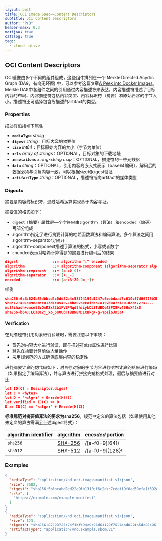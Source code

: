 ```yaml
---
layout: post
title: OCI Image Spec——Content Descriptors
subtitle: OCI Content Descriptors
author: "PYQ"
header-mask: 0.3
mathjax: true
catalog: true
tags:
  - cloud native
---
```


## OCI Content Descriptors

OCI镜像由多个不同的组件组成，这些组件排列在一个 Merkle Directed Acyclic Graph (DAG，有向无环图) 中，可以参考这篇文章[A Peek into Docker Images](https://medium.com/tenable-techblog/a-peek-into-docker-images-b4d6b2362eb)。Merkle DAG中各组件之间的引用通过内容描述符来表达，内容描述符描述了目标内容的布局。内容描述符包括内容类型、内容标识符（摘要）和原始内容的字节大小。描述符还可选择包含所描述的artifact的类型。

### Properties

描述符包括如下属性：

- **`mediaType`** *string*
- **`digest`** *string*：目标内容的摘要值
- **`size`** *int64*：目标原始内容的大小（字节为单位）
- **`urls`** *array of strings*：OPTIONAL，目标对象的下载地址
- **`annotations`** *string-string map*：OPTIONAL，描述符的一些元数据
- **`data`** *string*：OPTIONAL，引用内容的嵌入式表示（base64编码），解码后的数据必须与引用内容一致，可以根据size和digest验证
- **`artifactType`** *string*：OPTIONAL，描述符指向artifact的媒体类型

### Digests

摘要是内容的标识符，通过哈希运算实现基于内容寻址。

摘要值的格式如下：

- digest（摘要）属性是一个字符串由algorithm（算法）和encoded（编码）两部分组成
- algorithm指定了进行摘要计算的哈希函数算法和编码算法，多个算法之间用algorithm-separator分隔开
- algorithm-component描述了算法的格式，小写或者数字
- encoded表示对哈希计算得到的摘要进行编码后的结果

```json
digest                ::= algorithm ":" encoded
algorithm             ::= algorithm-component (algorithm-separator algorithm-component)*
algorithm-component   ::= [a-z0-9]+
algorithm-separator   ::= [+._-]
encoded               ::= [a-zA-Z0-9=_-]+
```

样例

```json
sha256:6c3c624b58dbbcd3c0dd82b4c53f04194d1247c6eebdaab7c610cf7d66709b3b
sha512:401b09eab3c013d4ca54922bb802bec8fd5318192b0a75f201d8b372742...
multihash+base58:QmRZxt2b1FVZPNqd8hsiykDL3TdBDeTSPX9Kv46HmX4Gx8
sha256+b64u:LCa0a2j_xo_5m0U8HTBBNBNCLXBkg7-g-YpeiGJm564
```

#### Verification

在对描述符引用对象进行验证时，需要注意以下事项：

- 首先对内容大小进行验证，即与描述符size属性进行比较
- 避免在摘要计算前做大量操作
- 采用规划范的方式确保底层内容的稳定性

进行摘要计算的伪代码如下：对目标对象的字节内容进行哈希计算的结果进行编码（如果指定了编码算法），并与算法进行拼接完成格式处理，最后与摘要值进行对比

```json
let ID(C) = Descriptor.digest
let C = <bytes>
let D = '<alg>:' + Encode(H(C))
let verified = ID(C) == D
D == ID(C) == '<alg>:' + Encode(H(C))
```

**标准规范对摘要值算法的要求为sha256**，规范中定义的算法包括（如果使用其他未定义的算法需满足上述digest格式）：

| algorithm identifier | algorithm                                                    | *encoded* portion |
| -------------------- | ------------------------------------------------------------ | ----------------- |
| `sha256`             | [SHA-256](https://github.com/opencontainers/image-spec/blob/main/descriptor.md#sha-256) | /[a-f0-9]{64}/    |
| `sha512`             | [SHA-512](https://github.com/opencontainers/image-spec/blob/main/descriptor.md#sha-512) | /[a-f0-9]{128}/   |

### Examples

```json
{
  "mediaType": "application/vnd.oci.image.manifest.v1+json",
  "size": 7682,
  "digest": "sha256:5b0bcabd1ed22e9fb1310cf6c2dec7cdef19f0ad69efa1f392e94a4333501270",
  "urls": [
    "https://example.com/example-manifest"
  ]
}
{
  "mediaType": "application/vnd.oci.image.manifest.v1+json",
  "size": 123,
  "digest": "sha256:87923725d74f4bfb94c9e86d64170f7521aad8221a5de834851470ca142da630",
  "artifactType": "application/vnd.example.sbom.v1"
}
```

## 
